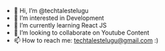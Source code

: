 - 👋 Hi, I’m @techtalestelugu
- 👀 I’m interested in Development
- 🌱 I’m currently learning React JS
- 💞️ I’m looking to collaborate on Youtube Content
- 📫 How to reach me: techtalestelugu@gmail.com
:)
